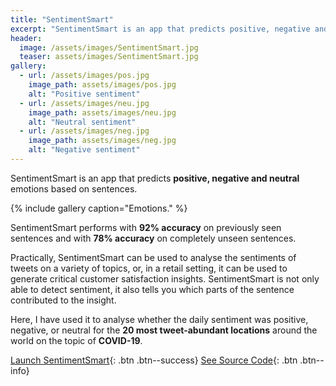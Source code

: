```yaml
---
title: "SentimentSmart"
excerpt: "SentimentSmart is an app that predicts positive, negative and neutral emotions based on sentences."
header:
  image: /assets/images/SentimentSmart.jpg
  teaser: assets/images/SentimentSmart.jpg
gallery:
  - url: /assets/images/pos.jpg
    image_path: assets/images/pos.jpg
    alt: "Positive sentiment"
  - url: /assets/images/neu.jpg
    image_path: assets/images/neu.jpg
    alt: "Neutral sentiment"
  - url: /assets/images/neg.jpg
    image_path: assets/images/neg.jpg
    alt: "Negative sentiment"
---
```


SentimentSmart is an app that predicts **positive, negative and neutral** emotions based on sentences.

{% include gallery caption="Emotions." %}

SentimentSmart performs with **92% accuracy** on previously seen sentences and with **78% accuracy** on completely unseen sentences.

Practically, SentimentSmart can be used to analyse the sentiments of tweets on a variety of topics, or, in a retail setting, it can be used to generate critical customer satisfaction insights. SentimentSmart is not only able to detect sentiment, it also tells you which parts of the sentence contributed to the insight.

Here, I have used it to analyse whether the daily sentiment was positive, negative, or neutral for the **20 most tweet-abundant locations** around the world on the topic of **COVID-19**.

[Launch SentimentSmart](https://sentimentsmart.herokuapp.com/){: .btn .btn--success} [See Source Code](https://github.com/cyan-sunset/sentimentsmart){: .btn .btn--info}
